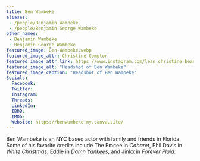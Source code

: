 ```yaml
---
title: Ben Wambeke
aliases:
 - /people/Benjamin Wambeke
 - /people/Benjamin George Wambeke
other_names:
 - Benjamin Wambeke
 - Benjamin George Wambeke
featured_image: Ben-Wambeke.webp
featured_image_attr: Christine Compton
featured_image_attr_link: https://www.instagram.com/lean_christine_bean/
featured_image_alt: "Headshot of Ben Wambeke"
featured_image_caption: "Headshot of Ben Wambeke"
Socials:
  Facebook: 
  Twitter: 
  Instagram: 
  Threads: 
  LinkedIn: 
  IBDB: 
  IMDb: 
  Website: https://benwambeke.my.canva.site/
---
```

Ben Wambeke is an NYC based actor with family and friends in Florida. Some of his favorite credits include The Emcee in *Cabaret*, Phil Davis in *White Christmas*, Eddie in *Damn Yankees*, and Jinkx in *Forever Plaid*. 